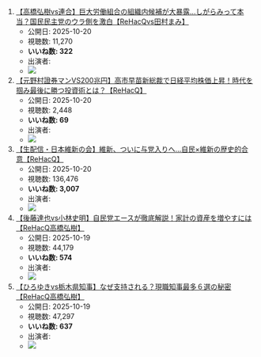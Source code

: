 1.  [【高橋弘樹vs連合】巨大労働組合の組織内候補が大暴露…しがらみって本当？国民民主党のウラ側を激白【ReHacQvs田村まみ】](/rehacq_fan/ids/FjrVNiBJKFs "wikilink")
    -   公開日: 2025-10-20
    -   視聴数: 11,270
    -   **いいね数: 322**
    -   出演者: 
    - [![](https://img.youtube.com/vi/FjrVNiBJKFs/hqdefault.jpg)](https://www.youtube.com/watch?v=FjrVNiBJKFs)
1.  [【元野村證券マンVS200兆円】高市早苗新総裁で日経平均株価上昇！時代を掴み最後に勝つ投資術とは？【ReHacQ】](/rehacq_fan/ids/IQ3Hz-32sro "wikilink")
    -   公開日: 2025-10-20
    -   視聴数: 2,448
    -   **いいね数: 69**
    -   出演者: 
    - [![](https://img.youtube.com/vi/IQ3Hz-32sro/hqdefault.jpg)](https://www.youtube.com/watch?v=IQ3Hz-32sro)
1.  [【生配信・日本維新の会】維新、ついに与党入りへ…自民×維新の歴史的合意【ReHacQ】](/rehacq_fan/ids/Vz5Uzqp6SEo "wikilink")
    -   公開日: 2025-10-20
    -   視聴数: 136,476
    -   **いいね数: 3,007**
    -   出演者: 
    - [![](https://img.youtube.com/vi/Vz5Uzqp6SEo/hqdefault.jpg)](https://www.youtube.com/watch?v=Vz5Uzqp6SEo)
1.  [【後藤達也vs小林史明】自民党エースが徹底解説！家計の資産を増やすには【ReHacQ高橋弘樹】](/rehacq_fan/ids/ZjMV4IWDg1Y "wikilink")
    -   公開日: 2025-10-19
    -   視聴数: 44,179
    -   **いいね数: 574**
    -   出演者: 
    - [![](https://img.youtube.com/vi/ZjMV4IWDg1Y/hqdefault.jpg)](https://www.youtube.com/watch?v=ZjMV4IWDg1Y)
1.  [【ひろゆきvs栃木県知事】なぜ支持される？現職知事最多６選の秘密【ReHacQ高橋弘樹】](/rehacq_fan/ids/-nokT_HTREo "wikilink")
    -   公開日: 2025-10-19
    -   視聴数: 47,297
    -   **いいね数: 637**
    -   出演者: 
    - [![](https://img.youtube.com/vi/-nokT_HTREo/hqdefault.jpg)](https://www.youtube.com/watch?v=-nokT_HTREo)

